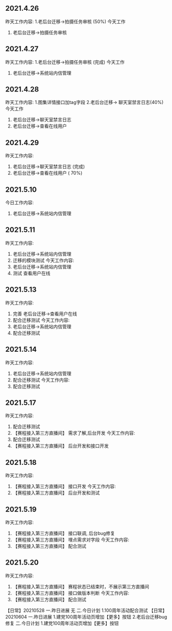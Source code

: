 ## 2021.4.26
昨天工作内容: 
  1.老后台迁移->拍摄任务审核 (50%)
 今天工作
  1. 老后台迁移->拍摄任务审核

## 2021.4.27
昨天工作内容: 
  1.老后台迁移->拍摄任务审核 (完成)
 今天工作
  1. 老后台迁移->系统站内信管理

## 2021.4.28
昨天工作内容: 
  1.图集详情接口加tag字段
  2.老后台迁移-> 聊天室禁言日志(40%)
 今天工作
  1. 老后台迁移->聊天室禁言日志
  2. 老后台迁移->查看在线用户

## 2021.4.29
昨天工作内容: 
   1. 老后台迁移->聊天室禁言日志 (完成)
   2. 老后台迁移->查看在线用户  ( 70%)

## 2021.5.10
今日工作内容: 
   1. 老后台迁移->系统站内信管理

## 2021.5.11
昨天工作内容: 
   1. 老后台迁移->系统站内信管理
   1. 迁移的模块测试
今天工作内容: 
   1. 老后台迁移->系统站内信管理
   2. 测试 查看用户在线

## 2021.5.13
昨天工作内容: 
   1. 完善 老后台迁移->查看用户在线
   2. 配合迁移测试
今天工作内容: 
   1. 老后台迁移->系统站内信管理
   2. 配合迁移测试

## 2021.5.14
昨天工作内容: 
   1. 老后台迁移->系统站内信管理
   2. 配合迁移测试
今天工作内容: 
   1. 配合迁移测试

## 2021.5.17
昨天工作内容: 
   1. 配合迁移测试
   2. 【赛程接入第三方直播间】 需求了解,后台开发
今天工作内容: 
   1. 配合迁移测试
   2. 【赛程接入第三方直播间】 后台开发和接口开发

## 2021.5.18
昨天工作内容: 
   1. 【赛程接入第三方直播间】 接口开发 
今天工作内容: 
   1. 【赛程接入第三方直播间】 后台开发和测试


## 2021.5.19
昨天工作内容: 
   1. 【赛程接入第三方直播间】 接口联调, 后台bug修复
   2. 【赛程接入第三方直播间】 埋点需求对字段
今天工作内容: 
   1. 【赛程接入第三方直播间】 配合测试


## 2021.5.20
昨天工作内容: 
  1. 【赛程接入第三方直播间】 赛程状态已结束时，不展示第三方直播间
  2. 【赛程接入第三方直播间】 接口做版本判断
今天工作内容: 
  1. 【赛程接入第三方直播间】 配合测试

【日常】20210528
    一.昨日进展
     无
    二.今日计划
      1.100周年活动配合测试
【日常】20210604
    一.昨日进展
      1.建党100周年活动页增加【更多】按钮
      2.老后台迁移bug 修复
    二.今日计划
      1.建党100周年活动页增加【更多】按钮
